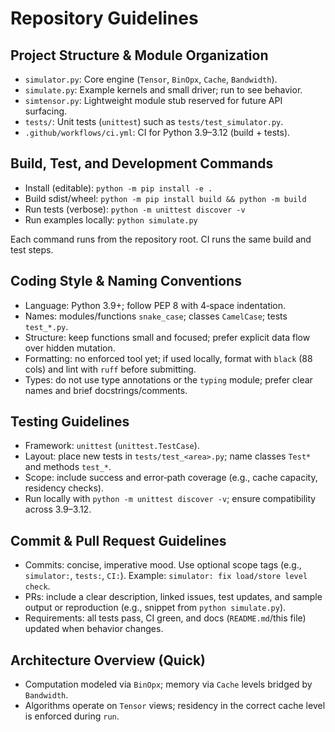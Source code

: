 # Repository Guidelines

## Project Structure & Module Organization
- `simulator.py`: Core engine (`Tensor`, `BinOpx`, `Cache`, `Bandwidth`).
- `simulate.py`: Example kernels and small driver; run to see behavior.
- `simtensor.py`: Lightweight module stub reserved for future API surfacing.
- `tests/`: Unit tests (`unittest`) such as `tests/test_simulator.py`.
- `.github/workflows/ci.yml`: CI for Python 3.9–3.12 (build + tests).

## Build, Test, and Development Commands
- Install (editable): `python -m pip install -e .`
- Build sdist/wheel: `python -m pip install build && python -m build`
- Run tests (verbose): `python -m unittest discover -v`
- Run examples locally: `python simulate.py`

Each command runs from the repository root. CI runs the same build and test steps.

## Coding Style & Naming Conventions
- Language: Python 3.9+; follow PEP 8 with 4‑space indentation.
- Names: modules/functions `snake_case`; classes `CamelCase`; tests `test_*.py`.
- Structure: keep functions small and focused; prefer explicit data flow over hidden mutation.
- Formatting: no enforced tool yet; if used locally, format with `black` (88 cols) and lint with `ruff` before submitting.
- Types: do not use type annotations or the `typing` module; prefer clear names and brief docstrings/comments.

## Testing Guidelines
- Framework: `unittest` (`unittest.TestCase`).
- Layout: place new tests in `tests/test_<area>.py`; name classes `Test*` and methods `test_*`.
- Scope: include success and error‑path coverage (e.g., cache capacity, residency checks).
- Run locally with `python -m unittest discover -v`; ensure compatibility across 3.9–3.12.

## Commit & Pull Request Guidelines
- Commits: concise, imperative mood. Use optional scope tags (e.g., `simulator:`, `tests:`, `CI:`). Example: `simulator: fix load/store level check`.
- PRs: include a clear description, linked issues, test updates, and sample output or reproduction (e.g., snippet from `python simulate.py`).
- Requirements: all tests pass, CI green, and docs (`README.md`/this file) updated when behavior changes.

## Architecture Overview (Quick)
- Computation modeled via `BinOpx`; memory via `Cache` levels bridged by `Bandwidth`.
- Algorithms operate on `Tensor` views; residency in the correct cache level is enforced during `run`.
